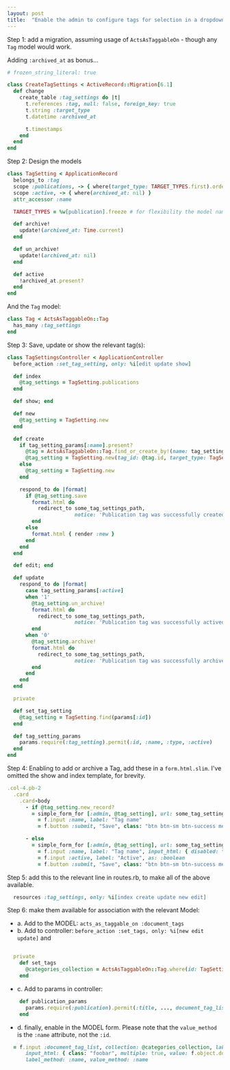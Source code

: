 ```yaml
---
layout: post
title:  "Enable the admin to configure tags for selection in a dropdown, to control type and amount of tags stored"
---
```




Step 1: add a migration, assuming usage of `ActsAsTaggableOn` - though any `Tag` model would work. 

Adding `:archived_at` as bonus...

```rb
# frozen_string_literal: true

class CreateTagSettings < ActiveRecord::Migration[6.1]
  def change
    create_table :tag_settings do |t|
      t.references :tag, null: false, foreign_key: true
      t.string :target_type
      t.datetime :archived_at

      t.timestamps
    end
  end
end
```


Step 2: Design the models
```rb
class TagSetting < ApplicationRecord
  belongs_to :tag
  scope :publications, -> { where(target_type: TARGET_TYPES.first).order(:id) }
  scope :active, -> { where(archived_at: nil) }
  attr_accessor :name

  TARGET_TYPES = %w[publication].freeze # for flexibility the model name is not used

  def archive!
    update!(archived_at: Time.current)
  end

  def un_archive!
    update!(archived_at: nil)
  end

  def active
    !archived_at.present?
  end
end
```

And the `Tag` model:
```rb
class Tag < ActsAsTaggableOn::Tag
  has_many :tag_settings
end
```

Step 3: Save, update or show the relevant tag(s):
```rb
class TagSettingsController < ApplicationController
  before_action :set_tag_setting, only: %i[edit update show]

  def index
    @tag_settings = TagSetting.publications
  end

  def show; end

  def new
    @tag_setting = TagSetting.new
  end

  def create
    if tag_setting_params[:name].present?
      @tag = ActsAsTaggableOn::Tag.find_or_create_by!(name: tag_setting_params[:name].downcase)
      @tag_setting = TagSetting.new(tag_id: @tag.id, target_type: TagSetting::TARGET_TYPES.first)
    else
      @tag_setting = TagSetting.new
    end

    respond_to do |format|
      if @tag_setting.save
        format.html do
          redirect_to some_tag_settings_path,
                      notice: 'Publication tag was successfully created.'
        end
      else
        format.html { render :new }
      end
    end
  end

  def edit; end

  def update
    respond_to do |format|
      case tag_setting_params[:active]
      when '1'
        @tag_setting.un_archive!
        format.html do
          redirect_to some_tag_settings_path,
                      notice: 'Publication tag was successfully actived.'
        end
      when '0'
        @tag_setting.archive!
        format.html do
          redirect_to some_tag_settings_path,
                      notice: 'Publication tag was successfully archived.'
        end
      end
    end
  end

  private

  def set_tag_setting
    @tag_setting = TagSetting.find(params[:id])
  end

  def tag_setting_params
    params.require(:tag_setting).permit(:id, :name, :type, :active)
  end
end
 ```
 
Step 4: Enabling to add or archive a Tag, add these in a `form.html.slim`.
I've omitted the show and index template, for brevity.
```rb
.col-4.pb-2
  .card
    .card-body
      - if @tag_setting.new_record?
        = simple_form_for [:admin, @tag_setting], url: some_tag_settings_path do |f|
          = f.input :name, label: "Tag name"
          = f.button :submit, "Save", class: "btn btn-sm btn-success me-2 rounded-0", data: { turbo: false }

      - else
        = simple_form_for [:admin, @tag_setting], url: some_tag_setting_path(@tag_setting) do |f|
          = f.input :name, label: "Tag name", input_html: { disabled: true, value: ActsAsTaggableOn::Tag.find(@tag_setting.tag_id) }
          = f.input :active, label: "Active", as: :boolean
          = f.button :submit, "Save", class: "btn btn-sm btn-success me-2 rounded-0", data: { turbo: false }

```

Step 5: add this to the relevant line in routes.rb, to make all of the above available.
```rb
  resources :tag_settings, only: %i[index create update new edit]
```

Step 6: make them available for association with the relevant Model:

- a. Add to the MODEL: `acts_as_taggable_on :document_tags`
- b. Add to controller: `before_action :set_tags, only: %i[new edit update]` and 

```rb

  private
    def set_tags
      @categories_collection = ActsAsTaggableOn::Tag.where(id: TagSetting.publications.active.select(:tag_id))
    end
```

- c. Add to params in controller: 
```rb
    def publication_params
      params.require(:publication).permit(:title, ..., document_tag_list: [])
    end
```

- d. finally, enable in the MODEL form. Please note that the `value_method` is the `:name` attribute, not the `:id`.
```rb
  = f.input :document_tag_list, collection: @categories_collection, label: "Tags", \
      input_html: { class: "foobar", multiple: true, value: f.object.document_tags.join(",") },
      label_method: :name, value_method: :name
```
